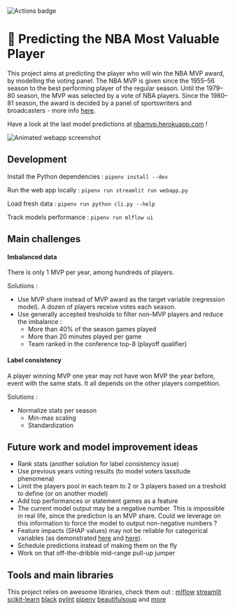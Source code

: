 
![Actions badge](https://github.com/pauldes/nba-mvp-prediction/actions/workflows/main.yml/badge.svg)

# 🏀 Predicting the NBA Most Valuable Player

This project aims at predicting the player who will win the NBA MVP award, by modelling the voting panel. The NBA MVP is given since the 1955–56 season to the best performing player of the regular season. Until the 1979–80 season, the MVP was selected by a vote of NBA players. Since the 1980–81 season, the award is decided by a panel of sportswriters and broadcasters - more info [here](https://en.wikipedia.org/wiki/NBA_Most_Valuable_Player_Award).

Have a look at the last model predictions at [nbamvp.herokuapp.com](https://nbamvp.herokuapp.com) !

![Animated webapp screenshot](static/img/animated_screenshot.gif)

## Development

Install the Python dependencies :
```pipenv install --dev```

Run the web app locally : 
```pipenv run streamlit run webapp.py```

Load fresh data :
```pipenv run python cli.py --help```

Track models performance :
```pipenv run mlflow ui```

## Main challenges


#### Imbalanced data 

There is only 1 MVP per year, among hundreds of players.

Solutions :
- Use MVP share instead of MVP award as the target variable (regression model). A dozen of players receive votes each season.
- Use generally accepted tresholds to filter non-MVP players and reduce the imbalance : 
  - More than 40% of the season games played
  - More than 20 minutes played per game
  - Team ranked in the conference top-8 (playoff qualifier)

#### Label consistency

A player winning MVP one year may not have won MVP the year before, event with the same stats. It all depends on the other players competition.

Solutions :
- Normalize stats per season
  - Min-max scaling
  - Standardization

## Future work and model improvement ideas

- Rank stats (another solution for label consistency issue)
- Use previous years voting results (to model voters lassitude phenomena)
- Limit the players pool in each team to 2 or 3 players based on a treshold to define (or on another model)
- Add top performances or statement games as a feature
- The current model output may be a negative number. This is impossible in real life, since the prediction is an MVP share. Could we leverage on this information to force the model to output non-negative numbers ?
- Feature impacts (SHAP values) may not be reliable for categorical variables (as demonstrated [here](https://arxiv.org/pdf/2103.13342.pdf) and [here](https://arxiv.org/pdf/1909.08128.pdf)).
- Schedule predictions instead of making them on the fly
- Work on that off-the-dribble mid-range pull-up jumper

## Tools and main libraries

This project relies on awesome libraries, check them out :
[mlflow](https://github.com/mlflow/mlflow)
[streamlit](https://github.com/streamlit/streamlit)
[scikit-learn](https://github.com/scikit-learn/scikit-learn)
[black](https://github.com/psf/black)
[pylint](https://github.com/PyCQA/pylint)
[pipenv](https://github.com/pypa/pipenv)
[beautifulsoup](https://github.com/wention/BeautifulSoup4)
and [more](./requirements.txt)
